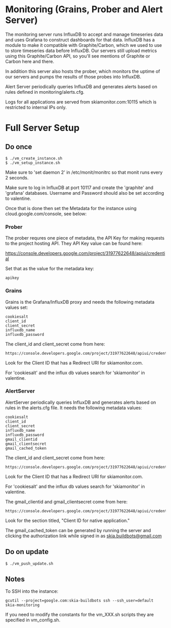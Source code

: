 Monitoring (Grains, Prober and Alert Server)
============================================

The monitoring server runs InfluxDB to accept and manage timeseries data and
uses Grafana to construct dashboards for that data. InfluxDB has a module to
make it compatible with Graphite/Carbon, which we used to use to store
timeseries data before InfluxDB. Our servers still upload metrics using this
Graphite/Carbon API, so you'll see mentions of Graphite or Carbon here and
there.

In addition this server also hosts the prober, which monitors the uptime
of our servers and pumps the results of those probes into InfluxDB.

Alert Server periodically queries InfluxDB and generates alerts based on rules
defined in monitoring/alerts.cfg.

Logs for all applications are served from skiamonitor.com:10115 which is
restricted to internal IPs only.

Full Server Setup
=================

Do once
-------

    $ ./vm_create_instance.sh
    $ ./vm_setup_instance.sh

Make sure to 'set daemon 2' in /etc/monit/monitrc so that monit
runs every 2 seconds.

Make sure to log in InfluxDB at port 10117 and create the 'graphite' and
'grafana' databases. Username and Password should also be set according to
valentine.

Once that is done then set the Metadata for the instance using
cloud.google.com/console, see below:

### Prober ###
The prober requres one piece of metadata, the API Key for making requests
to the project hosting API. They API Key value can be found here:

https://console.developers.google.com/project/31977622648/apiui/credential

Set that as the value for the metadata key:

    apikey

### Grains ###

Grains is the Grafana/InfluxDB proxy and needs the following metadata values
set:

    cookiesalt
    client_id
    client_secret
    influxdb_name
    influxdb_password

The client_id and client_secret come from here:

    https://console.developers.google.com/project/31977622648/apiui/credential

Look for the Client ID that has a Redirect URI for skiamonitor.com.

For 'cookiesalt' and the influx db values search for 'skiamonitor' in valentine.

### AlertServer ###
AlertServer periodically queries InfluxDB and generates alerts based on rules
in the alerts.cfg file. It needs the following metadata values:

    cookiesalt
    client_id
    client_secret
    influxdb_name
    influxdb_password
    gmail_clientid
    gmail_clientsecret
    gmail_cached_token

The client_id and client_secret come from here:

    https://console.developers.google.com/project/31977622648/apiui/credential

Look for the Client ID that has a Redirect URI for skiamonitor.com.

For 'cookiesalt' and the influx db values search for 'skiamonitor' in valentine.

The gmail_clientid and gmail_clientsecret come from here:

    https://console.developers.google.com/project/31977622648/apiui/credential

Look for the section titled, "Client ID for native application."

The gmail_cached_token can be generated by running the server and clicking the
authorization link while signed in as skia.buildbots@gmail.com

Do on update
------------

    $ ./vm_push_update.sh

Notes
-----
To SSH into the instance:

    gcutil --project=google.com:skia-buildbots ssh --ssh_user=default skia-monitoring

If you need to modify the constants for the vm_XXX.sh scripts they are
specified in vm_config.sh.
